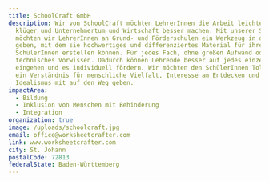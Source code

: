 ```yaml
---
title: SchoolCraft GmbH
description: Wir von SchoolCraft möchten LehrerInnen die Arbeit leichter, Kinder
  klüger und Unternehmertum und Wirtschaft besser machen. Mit unserer Software
  möchten wir LehrerInnen an Grund- und Förderschulen ein Werkzeug in die Hand
  geben, mit dem sie hochwertiges und differenziertes Material für ihre
  SchülerInnen erstellen können. Für jedes Fach, ohne großen Aufwand oder
  technisches Vorwissen. Dadurch können Lehrende besser auf jedes einzelne Kind
  eingehen und es individuell fördern. Wir möchten den SchülerInnen Toleranz,
  ein Verständnis für menschliche Vielfalt, Interesse am Entdecken und reichlich
  Idealismus mit auf den Weg geben.
impactArea:
  - Bildung
  - Inklusion von Menschen mit Behinderung
  - Integration
organization: true
image: /uploads/schoolcraft.jpg
email: office@worksheetcrafter.com
link: www.worksheetcrafter.com
city: St. Johann
postalCode: 72813
federalState: Baden-Württemberg
---
```

